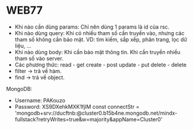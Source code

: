 # WEB77

- Khi nào cần dùng params:
  Chỉ nên dùng 1 params là id của rsc.
- Khi nào dùng query:
  Khi có nhiều tham số cần truyền vào, nhưng các tham số không cần bảo mật.
  VD: tìm kiếm, sắp xếp, phân trang, lọc dữ liệu, ...
- Khi nào dùng body:
  Khi cần bảo mật thông tin.
  Khi cần truyền nhiều tham số vào server.
- Các phương thức:
  read - get
  create - post
  update - put
  delete - delete
- filter -> trả về hàm.
- find -> trả về object.

MongoDB:

- Username: PAKouzo
- Password: XS9DXehkMXK1fjlM
  const connectStr = 'mongodb+srv://ducftnb:<password>@cluster0.b15b4ne.mongodb.net/mindx-fullstack?retryWrites=true&w=majority&appName=Cluster0'
